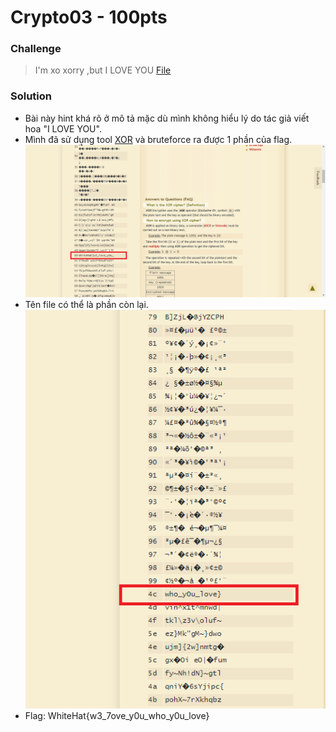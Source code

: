 # Crypto03 - 100pts
### Challenge
> I'm xo xorry ,but I LOVE YOU
[File](3b242313357c391320233a2931.txt)
### Solution
- Bài này hint khá rõ ở mô tả mặc dù mình không hiểu lý do tác giả viết hoa "I LOVE YOU".
- Mình đã sử dụng tool [XOR](https://www.dcode.fr/xor-cipher) và bruteforce ra được 1 phần của flag.
![](1.png) 
- Tên file có thể là phần còn lại.                                                        
![](2.png)
- Flag: WhiteHat{w3_7ove_y0u_who_y0u_love}
